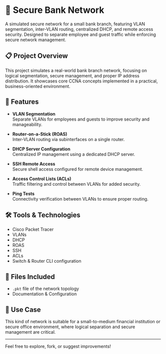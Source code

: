 # 🏦 Secure Bank Network

A simulated secure network for a small bank branch, featuring VLAN segmentation, inter-VLAN routing, centralized DHCP, and remote access security. 
Designed to separate employee and guest traffic while enforcing secure network management.

## 📋 Project Overview

This project simulates a real-world bank branch network, focusing on logical segmentation, secure management, and proper IP address distribution.
It showcases core CCNA concepts implemented in a practical, business-oriented environment.

## 🔧 Features

- **VLAN Segmentation**  
  Separate VLANs for employees and guests to improve security and manageability.

- **Router-on-a-Stick (ROAS)**  
  Inter-VLAN routing via subinterfaces on a single router.

- **DHCP Server Configuration**  
  Centralized IP management using a dedicated DHCP server.

- **SSH Remote Access**  
  Secure shell access configured for remote device management.

- **Access Control Lists (ACLs)**  
  Traffic filtering and control between VLANs for added security.

- **Ping Tests**  
  Connectivity verification between VLANs to ensure proper routing.

## 🛠️ Tools & Technologies

- Cisco Packet Tracer  
- VLANs  
- DHCP  
- ROAS  
- SSH  
- ACLs  
- Switch & Router CLI configuration  

## 📂 Files Included

- `.pkt` file of the network topology  
- Documentation & Configuration


## 🔐 Use Case

This kind of network is suitable for a small-to-medium financial institution or secure office environment, where logical separation and secure management are critical.

---

Feel free to explore, fork, or suggest improvements!
